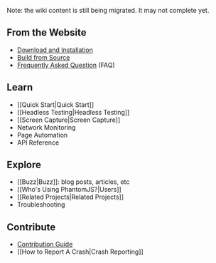Note: the wiki content is still being migrated. It may not complete yet.

## From the Website

* [Download and Installation](http://phantomjs.org/download.html)
* [Build from Source](http://phantomjs.org/build.html)
* [Frequently Asked Question](http://phantomjs.org/faq.html) (FAQ)

## Learn

* [[Quick Start|Quick Start]]
* [[Headless Testing|Headless Testing]]
* [[Screen Capture|Screen Capture]]
* Network Monitoring
* Page Automation
* API Reference

## Explore

* [[Buzz|Buzz]]: blog posts, articles, etc
* [[Who's Using PhantomJS?|Users]]
* [[Related Projects|Related Projects]]
* Troubleshooting

## Contribute

* [Contribution Guide](https://github.com/ariya/phantomjs/blob/master/CONTRIBUTING.md)
* [[How to Report A Crash|Crash Reporting]]